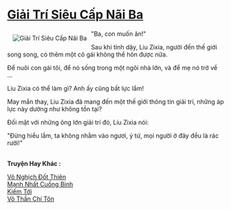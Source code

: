 <a href="https://truyenwiki.net/giai-tri-sieu-cap-nai-ba.35486/" title="Giải Trí Siêu Cấp Nãi Ba"><h1>Giải Trí Siêu Cấp Nãi Ba</h1></a><div style="display:table"><img align="right" style="float: left; padding: 10px;" src="https://truyenwiki.net/a/img/str/src/35486.jpg" alt="Giải Trí Siêu Cấp Nãi Ba">"Ba, con muốn ăn!"<p></p> Sau khi tỉnh dậy, Liu Zixia, người đến thế giới song song, có thêm một cô gái không thể hôn được nữa.<p></p> Để nuôi con gái tôi, để nó sống trong một ngôi nhà lớn, và để mẹ nó trở về ...<p></p> Liu Zixia có thể làm gì? Anh ấy cũng bất lực lắm!<p></p> May mắn thay, Liu Zixia đã mang đến một thế giới thông tin giải trí, những áp lực này dường như không tồn tại?<p></p> Đối mặt với những ông lớn giải trí đó, Liu Zixia nói:<p></p> "Đừng hiểu lầm, ta không nhằm vào ngươi, ý tứ, mọi người ở đây đều là rác rưởi!"</div><p><br><b>Truyện Hay Khác :</b></p><a href="https://truyenwiki.net/vo-nghich-dot-thien.35308/" alt="Võ Nghịch Đốt Thiên">Võ Nghịch Đốt Thiên</a><br/><a href="https://github.com/nownovels/topcv/tree/master/truyenhay/35489" alt="Mạnh Nhất Cuồng Binh">Mạnh Nhất Cuồng Binh</a><br/><a href="https://github.com/nownovels/topcv/tree/master/truyenhay/35759" alt="Kiếm Tới">Kiếm Tới</a><br/><a href="https://github.com/nownovels/topcv/tree/master/truyenhay/36689" alt="Võ Thần Chí Tôn">Võ Thần Chí Tôn</a><br/>